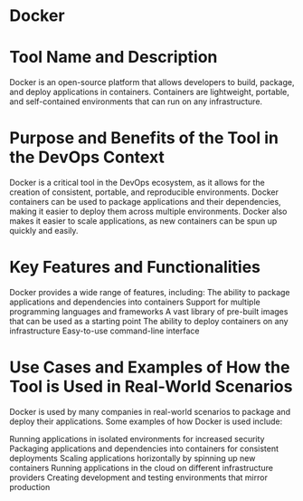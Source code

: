 # Docker

# Tool Name and Description
Docker is an open-source platform that allows developers to build, package, and deploy applications in containers. Containers are lightweight, portable, and self-contained environments that can run on any infrastructure.

# Purpose and Benefits of the Tool in the DevOps Context
Docker is a critical tool in the DevOps ecosystem, as it allows for the creation of consistent, portable, and reproducible environments. Docker containers can be used to package applications and their dependencies, making it easier to deploy them across multiple environments. Docker also makes it easier to scale applications, as new containers can be spun up quickly and easily.

# Key Features and Functionalities
Docker provides a wide range of features, including:
The ability to package applications and dependencies into containers
Support for multiple programming languages and frameworks
A vast library of pre-built images that can be used as a starting point
The ability to deploy containers on any infrastructure
Easy-to-use command-line interface

# Use Cases and Examples of How the Tool is Used in Real-World Scenarios
Docker is used by many companies in real-world scenarios to package and deploy their applications. Some examples of how Docker is used include:

Running applications in isolated environments for increased security
Packaging applications and dependencies into containers for consistent deployments
Scaling applications horizontally by spinning up new containers
Running applications in the cloud on different infrastructure providers
Creating development and testing environments that mirror production
